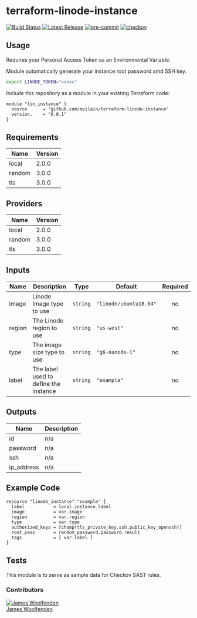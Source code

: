 # terraform-linode-instance

[![Build Status](https://github.com/JamesWoolfenden/terraform-linode-instance/workflows/Verify%20and%20Bump/badge.svg?branch=master)](https://github.com/JamesWoolfenden/terraform-linode-instance)
[![Latest Release](https://img.shields.io/github/release/JamesWoolfenden/terraform-linode-instance.svg)](https://github.com/JamesWoolfenden/terraform-linode-instance/releases/latest)
[![pre-commit](https://img.shields.io/badge/pre--commit-enabled-brightgreen?logo=pre-commit&logoColor=white)](https://github.com/pre-commit/pre-commit)
[![checkov](https://img.shields.io/badge/checkov-verified-brightgreen)](https://www.checkov.io/)

## Usage

Requires your Personal Access Token as an Environmental Variable.

Module automatically generate your instance root password amd SSH key.

```bash
export LINODE_TOKEN="xxxxx"
```

Include this repository as a module in your existing Terraform code:

```hcl
module "lin_instance" {
  source      = "github.com/mvilain/terraform-linode-instance"
  version.    = "0.0.1"
}
```

<!-- BEGINNING OF PRE-COMMIT-TERRAFORM DOCS HOOK -->
## Requirements

|  Name  | Version|
|--------|--------|
| local  | 2.0.0  |
| random | 3.0.0  |
| tls    | 3.0.0  |

## Providers

|  Name  | Version|
|--------|--------|
| local  | 2.0.0  |
| random | 3.0.0  |
| tls    | 3.0.0  |

## Inputs

|  Name  |          Description                  |   Type   |         Default        | Required |
|--------|---------------------------------------|----------|------------------------|:--------:|
| image  | Linode Image type to use              | `string` | `"linode/ubuntu18.04"` |    no    |
| region | The Linode region to use              | `string` | `"us-west"`            |    no    |
| type   | The image size type to use            | `string` | `"g6-nanode-1"`        |    no    |
| label  | The label used to define the instance | `string` | `"example"`            |    no    |

## Outputs

|    Name    | Description |
|------------|-------------|
| id         |      n/a    |
| password   |      n/a    |
| ssh        |      n/a    |
| ip_address |      n/a    |

<!-- END OF PRE-COMMIT-TERRAFORM DOCS HOOK -->

## Example Code

```
resource "linode_instance" "example" {
  label           = local.instance_label
  image           = var.image
  region          = var.region
  type            = var.type
  authorized_keys = [chomp(tls_private_key.ssh.public_key_openssh)]
  root_pass       = random_password.password.result
  tags            = [ var.label ]
}
```

## Tests

This module is to serve as sample data for Checkov SAST rules.

### Contributors

[![James Woolfenden][jameswoolfenden_avatar]][jameswoolfenden_homepage]<br/>[James Woolfenden][jameswoolfenden_homepage]

[jameswoolfenden_homepage]: https://github.com/jameswoolfenden
[jameswoolfenden_avatar]: https://github.com/jameswoolfenden.png?size=150
[github]: https://github.com/jameswoolfenden
